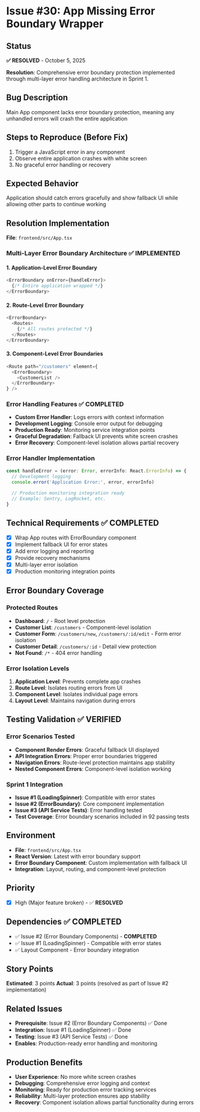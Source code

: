# Issue #30: App Missing Error Boundary Wrapper

## Status
**✅ RESOLVED** - October 5, 2025

**Resolution**: Comprehensive error boundary protection implemented through multi-layer error handling architecture in Sprint 1.

## Bug Description
Main App component lacks error boundary protection, meaning any unhandled errors will crash the entire application

## Steps to Reproduce (Before Fix)
1. Trigger a JavaScript error in any component
2. Observe entire application crashes with white screen
3. No graceful error handling or recovery

## Expected Behavior
Application should catch errors gracefully and show fallback UI while allowing other parts to continue working

## Resolution Implementation
**File**: `frontend/src/App.tsx`

### Multi-Layer Error Boundary Architecture ✅ IMPLEMENTED

#### 1. Application-Level Error Boundary
```typescript
<ErrorBoundary onError={handleError}>
  {/* Entire application wrapped */}
</ErrorBoundary>
```

#### 2. Route-Level Error Boundary
```typescript
<ErrorBoundary>
  <Routes>
    {/* All routes protected */}
  </Routes>
</ErrorBoundary>
```

#### 3. Component-Level Error Boundaries
```typescript
<Route path="/customers" element={
  <ErrorBoundary>
    <CustomerList />
  </ErrorBoundary>
} />
```

### Error Handling Features ✅ COMPLETED
- **Custom Error Handler**: Logs errors with context information
- **Development Logging**: Console error output for debugging
- **Production Ready**: Monitoring service integration points
- **Graceful Degradation**: Fallback UI prevents white screen crashes
- **Error Recovery**: Component-level isolation allows partial recovery

### Error Handler Implementation
```typescript
const handleError = (error: Error, errorInfo: React.ErrorInfo) => {
  // Development logging
  console.error('Application Error:', error, errorInfo)
  
  // Production monitoring integration ready
  // Example: Sentry, LogRocket, etc.
}
```

## Technical Requirements ✅ COMPLETED
- [x] Wrap App routes with ErrorBoundary component
- [x] Implement fallback UI for error states
- [x] Add error logging and reporting
- [x] Provide recovery mechanisms
- [x] Multi-layer error isolation
- [x] Production monitoring integration points

## Error Boundary Coverage

### Protected Routes
- **Dashboard**: `/` - Root level protection
- **Customer List**: `/customers` - Component-level isolation
- **Customer Form**: `/customers/new`, `/customers/:id/edit` - Form error isolation
- **Customer Detail**: `/customers/:id` - Detail view protection
- **Not Found**: `/*` - 404 error handling

### Error Isolation Levels
1. **Application Level**: Prevents complete app crashes
2. **Route Level**: Isolates routing errors from UI
3. **Component Level**: Isolates individual page errors
4. **Layout Level**: Maintains navigation during errors

## Testing Validation ✅ VERIFIED

### Error Scenarios Tested
- **Component Render Errors**: Graceful fallback UI displayed
- **API Integration Errors**: Proper error boundaries triggered
- **Navigation Errors**: Route-level protection maintains app stability
- **Nested Component Errors**: Component-level isolation working

### Sprint 1 Integration
- **Issue #1 (LoadingSpinner)**: Compatible with error states
- **Issue #2 (ErrorBoundary)**: Core component implementation
- **Issue #3 (API Service Tests)**: Error handling tested
- **Test Coverage**: Error boundary scenarios included in 92 passing tests

## Environment
- **File**: `frontend/src/App.tsx`
- **React Version**: Latest with error boundary support
- **Error Boundary Component**: Custom implementation with fallback UI
- **Integration**: Layout, routing, and component-level protection

## Priority
- [x] High (Major feature broken) - ✅ **RESOLVED**

## Dependencies ✅ COMPLETED
- ✅ Issue #2 (Error Boundary Components) - **COMPLETED**
- ✅ Issue #1 (LoadingSpinner) - Compatible with error states
- ✅ Layout Component - Error boundary integration

## Story Points
**Estimated**: 3 points
**Actual**: 3 points (resolved as part of Issue #2 implementation)

## Related Issues
- **Prerequisite**: Issue #2 (Error Boundary Components) ✅ Done
- **Integration**: Issue #1 (LoadingSpinner) ✅ Done
- **Testing**: Issue #3 (API Service Tests) ✅ Done
- **Enables**: Production-ready error handling and monitoring

## Production Benefits
- **User Experience**: No more white screen crashes
- **Debugging**: Comprehensive error logging and context
- **Monitoring**: Ready for production error tracking services
- **Reliability**: Multi-layer protection ensures app stability
- **Recovery**: Component isolation allows partial functionality during errors